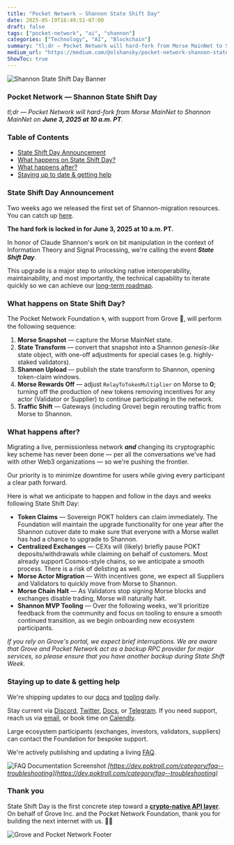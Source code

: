 ```yaml
---
title: "Pocket Network — Shannon State Shift Day"
date: 2025-05-19T16:49:51-07:00
draft: false
tags: ["pocket-network", "ai", "shannon"]
categories: ["Technology", "AI", "Blockchain"]
summary: "tl;dr — Pocket Network will hard-fork from Morse MainNet to Shannon MainNet on June 3, 2025 at 10 a.m. PT."
medium_url: "https://medium.com/@olshansky/pocket-network-shannon-state-shift-day-b8c06122cb76"
ShowToc: true
---
```


![Shannon State Shift Day Banner](https://cdn-images-1.medium.com/max/800/1*em-561cFxCmQH42gv-My0w.png)

### Pocket Network — Shannon State Shift Day

*tl;dr — Pocket Network will hard-fork from Morse MainNet to Shannon MainNet on **June 3, 2025 at 10 a.m. PT**.*

### Table of Contents

- [State Shift Day Announcement](#state-shift-day-announcement)
- [What happens on State Shift Day?](#what-happens-on-state-shift-day)
- [What happens after?](#what-happens-after)
- [Staying up to date & getting help](#staying-up-to-date--getting-help)

### State Shift Day Announcement

Two weeks ago we released the first set of Shannon-migration resources. You can catch up [here](https://medium.com/decentralized-infrastructure/pocket-network-shannon-migration-announcement-139c25e4166c).

**The hard fork is locked in for June 3, 2025 at 10 a.m. PT.**

In honor of Claude Shannon's work on bit manipulation in the context of Information Theory and Signal Processing, we're calling the event **_State Shift Day_**.

This upgrade is a major step to unlocking native interoperability, maintainability, and most importantly, the technical capability to iterate quickly so we can achieve our [long-term roadmap](https://forum.pokt.network/t/shannon-post-launch-development-roadmap/5497).

### What happens on State Shift Day?

The Pocket Network Foundation 🌀, with support from Grove 🌿, will perform the following sequence:

1. **Morse Snapshot** — capture the Morse MainNet state.
2. **State Transform** — convert that snapshot into a Shannon _genesis-like_ state object, with one-off adjustments for special cases (e.g. highly-staked validators).
3. **Shannon Upload** — publish the state transform to Shannon, opening token-claim windows.
4. **Morse Rewards Off** — adjust `RelayToTokenMultiplier` on Morse to **0**; turning off the production of new tokens removing incentives for any actor (Validator or Supplier) to continue participating in the network.
5. **Traffic Shift** — Gateways (including Grove) begin rerouting traffic from Morse to Shannon.

### What happens after?

Migrating a live, permissionless network **_and_** changing its cryptographic key scheme has never been done — per all the conversations we've had with other Web3 organizations — so we're pushing the frontier.

Our priority is to minimize downtime for users while giving every participant a clear path forward.

Here is what we anticipate to happen and follow in the days and weeks following State Shift Day:

- **Token Claims** — Sovereign POKT holders can claim immediately. The Foundation will maintain the upgrade functionality for one year after the Shannon cutover date to make sure that everyone with a Morse wallet has had a chance to upgrade to Shannon.
- **Centralized Exchanges** — CEXs will (likely) briefly pause POKT deposits/withdrawals while claiming on behalf of customers. Most already support Cosmos-style chains, so we anticipate a smooth process. There is a risk of delisting as well.
- **Morse Actor Migration** — With incentives gone, we expect all Suppliers and Validators to quickly move from Morse to Shannon.
- **Morse Chain Halt** — As Validators stop signing Morse blocks and exchanges disable trading, Morse will naturally halt.
- **Shannon MVP Tooling** — Over the following weeks, we'll prioritize feedback from the community and focus on tooling to ensure a smooth continued transition, as we begin onboarding new ecosystem participants.

_If you rely on Grove's portal, we expect brief interruptions. We are aware that Grove and Pocket Network act as a backup RPC provider for major services, so please ensure that you have another backup during State Shift Week._

### Staying up to date & getting help

We're shipping updates to our [docs](https://docs.pokt.network/) and [tooling](https://dev.poktroll.com/) daily.

Stay current via [Discord](https://discord.gg/build-with-grove), [Twitter](https://x.com/BuildWithGrove), [Docs](https://dev.poktroll.com), or [Telegram](https://t.me/@UnofficialPokt). If you need support, reach us via [email](mailto:portal@grove.city), or book time on [Calendly](https://calendly.com/d/cmdf-tbq-dc3/grove-engineering).

Large ecosystem participants (exchanges, investors, validators, suppliers) can contact the Foundation for bespoke support.

We're actively publishing and updating a living [FAQ](https://dev.poktroll.com/category/faq--troubleshooting).

![FAQ Documentation Screenshot](https://cdn-images-1.medium.com/max/800/1*PApy984ama2eqDS54Whu9A.png)
*[https://dev.poktroll.com/category/faq--troubleshooting](https://dev.poktroll.com/category/faq--troubleshooting)*

### Thank you

State Shift Day is the first concrete step toward a [**crypto-native API layer**](https://dev.poktroll.com/). On behalf of Grove Inc. and the Pocket Network Foundation, thank you for building the next internet with us. 🌿🌀

![Grove and Pocket Network Footer](https://cdn-images-1.medium.com/max/800/1*0wtR-jL4Ars4Vbw3g-D-Xg.png)